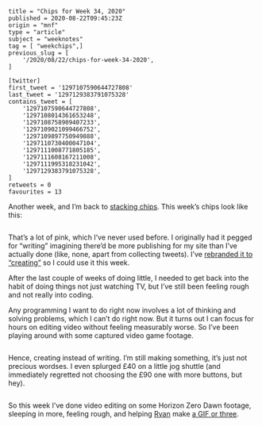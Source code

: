 ```
title = "Chips for Week 34, 2020"
published = 2020-08-22T09:45:23Z
origin = "mnf"
type = "article"
subject = "weeknotes"
tag = [ "weekchips",]
previous_slug = [
    '/2020/08/22/chips-for-week-34-2020',
]

[twitter]
first_tweet = '1297107590644727808'
last_tweet = '1297129383791075328'
contains_tweet = [
    '1297107590644727808',
    '1297108014361653248',
    '1297108758909407233',
    '1297109021099466752',
    '1297109897750949888',
    '1297110730400047104',
    '1297111008771805185',
    '1297111608167211008',
    '1297111995318231042',
    '1297129383791075328',
]
retweets = 0
favourites = 13
```

Another week, and I’m back to
[stacking chips](/2020/06/19/my-week-in-poker-chips).
This week’s chips look like this:

<p class='image'><img src='https://mnf.m17s.net/2020/08/22/EgBA1VaWoAADK2X.jpg' alt=''></p>

That’s a lot of pink, which I’ve never used before. I originally had it pegged
for “writing” imagining there’d be more publishing for my site than I’ve
actually done (like, none, apart from collecting tweets). I’ve
[rebranded it to “creating”](/2020/08/22/my-weekchips-markers)
so I could use it this week.

After the last couple of weeks of doing little, I needed to get back into the habit of doing things not just watching TV, but I’ve still been feeling rough and not really into coding.

Any programming I want to do right now involves a lot of thinking and solving problems, which I can’t do right now. But it turns out I can focus for hours on editing video without feeling measurably worse. So I’ve been playing around with some captured video game footage.

<p class='image'><img src='https://mnf.m17s.net/2020/08/22/EgBUSUSXYAA0NtE.jpg' alt=''></p>

Hence, creating instead of writing. I’m still making something, it’s just not precious wordses. I even splurged £40 on a little jog shuttle (and immediately regretted not choosing the £90 one with more buttons, but hey).

<p class='image'><img src='https://mnf.m17s.net/2020/08/22/EgBDUgeXsAEPD6R.jpg' alt=''></p>


So this week I’ve done video editing on some Horizon Zero Dawn footage,
sleeping in more, feeling rough, and helping
[Ryan](https://twitter.com/rnalexander) make
[a GIF or three](https://github.com/norm/gifs.cackhanded.net/commit/ba47742ab11e8cdf6a320fd08af8827d47fc734a).
